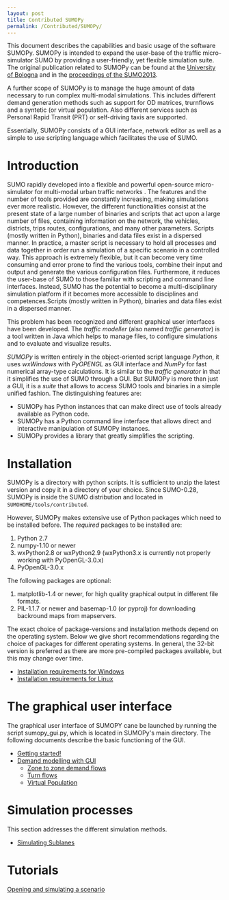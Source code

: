```yaml
---
layout: post
title: Contributed SUMOPy
permalink: /Contributed/SUMOPy/
---
```


This document describes the capabilities and basic usage of the software SUMOPy. SUMOPy is intended to expand the user-base of the traffic micro-simulator SUMO by providing a user-friendly, yet flexible simulation suite. The original publication related to SUMOPy can be found at the [University of Bologna](http://campus.unibo.it/200538/1/Research-A-Choudhry-657079-.pdf) and in the [proceedings of the SUMO2013](http://sumo.dlr.de/2013/SUMO2013_15-17May%202013_Berlin-Adlershof.pdf).

A further scope of SUMOPy is to manage the huge amount of data necessary to run complex multi-modal simulations. This includes different demand generation methods such as support for OD matrices, trurnflows and a syntetic (or virtual population. Also different services such as Personal Rapid Transit (PRT) or self-driving taxis are supported.

Essentially, SUMOPy consists of a GUI interface, network editor as well as a simple to use scripting language which facilitates the use of SUMO.

Introduction
============

SUMO rapidly developed into a flexible and powerful open-source micro-simulator for multi-modal urban traffic networks . The features and the number of tools provided are constantly increasing, making simulations ever more realistic. However, the different functionalities consist at the present state of a large number of binaries and scripts that act upon a large number of files, containing information on the network, the vehicles, districts, trips routes, configurations, and many other parameters. Scripts (mostly written in Python), binaries and data files exist in a dispersed manner. In practice, a master script is necessary to hold all processes and data together in order run a simulation of a specific scenario in a controlled way. This approach is extremely flexible, but it can become very time consuming and error prone to find the various tools, combine their input and output and generate the various configuration files. Furthermore, it reduces the user-base of SUMO to those familiar with scripting and command line interfaces. Instead, SUMO has the potential to become a multi-disciplinary simulation platform if it becomes more accessible to disciplines and competences.Scripts (mostly written in Python), binaries and data files exist in a dispersed manner.

This problem has been recognized and different graphical user interfaces have been developed. The *traffic modeller* (also named *traffic generator*) is a tool written in Java which helps to manage files, to configure simulations and to evaluate and visualize results.

*SUMOPy* is written entirely in the object-oriented script language *Python*, it uses *wxWindows* with *PyOPENGL* as GUI interface and *NumPy* for fast numerical array-type calculations. It is similar to the *traffic generator* in that it simplifies the use of SUMO through a GUI. But SUMOPy is more than just a GUI, it is a *suite* that allows to access SUMO tools and binaries in a simple unified fashion. The distinguishing features are:

-   SUMOPy has Python instances that can make direct use of tools already available as Python code.
-   SUMOPy has a Python command line interface that allows direct and interactive manipulation of SUMOPy instances.
-   SUMOPy provides a library that greatly simplifies the scripting.

Installation
============

SUMOPy is a directory with python scripts. It is sufficient to unzip the latest version and copy it in a directory of your choice. Since SUMO-0.28, SUMOPy is inside the SUMO distribution and located in `SUMOHOME/tools/contributed`.

However, SUMOPy makes extensive use of Python packages which need to be installed before. The *required* packages to be installed are:

1.  Python 2.7
2.  numpy-1.10 or newer
3.  wxPython2.8 or wxPython2.9 (wxPython3.x is currently not properly working with PyOpenGL-3.0.x)
4.  PyOpenGL-3.0.x

The following packages are optional:

1.  matplotlib-1.4 or newer, for high quality graphical output in different file formats.
2.  PIL-1.1.7 or newer and basemap-1.0 (or pyproj) for downloading backround maps from mapservers.

The exact choice of package-versions and installation methods depend on the operating system. Below we give short recommendations regarding the choice of packages for different operating systems. In general, the 32-bit version is preferred as there are more pre-compiled packages available, but this may change over time.

-   [Installation requirements for Windows](/Contributed/SUMOPy/Installation/Windows "wikilink")
-   [Installation requirements for Linux](/Contributed/SUMOPy/Installation/Linux "wikilink")

The graphical user interface
============================

The graphical user interface of SUMOPY cane be launched by running the script sumopy_gui.py, which is located in SUMOPy's main directory. The following documents describe the basic functioning of the GUI.

-   [Getting started!](/Contributed/SUMOPy/GUI/Getting_Started "wikilink")
-   [Demand modelling with GUI](/Contributed/SUMOPy/GUI/Demand_Modelling "wikilink")
    -   [Zone to zone demand flows](/Contributed/SUMOPy/Demand/Zone_To_Zone "wikilink")
    -   [Turn flows](/Contributed/SUMOPy/Demand/Turn_Flows "wikilink")
    -   [Virtual Population](/Contributed/SUMOPy/Demand/Virtual_Population "wikilink")

Simulation processes
====================

This section addresses the different simulation methods.

-   [Simulating Sublanes](/Contributed/SUMOPy/Simulation/Sublanes "wikilink")

Tutorials
=========

[Opening and simulating a scenario](/Contributed/SUMOPy/Tutorials/Open_and_Simulate "wikilink")

<references />
